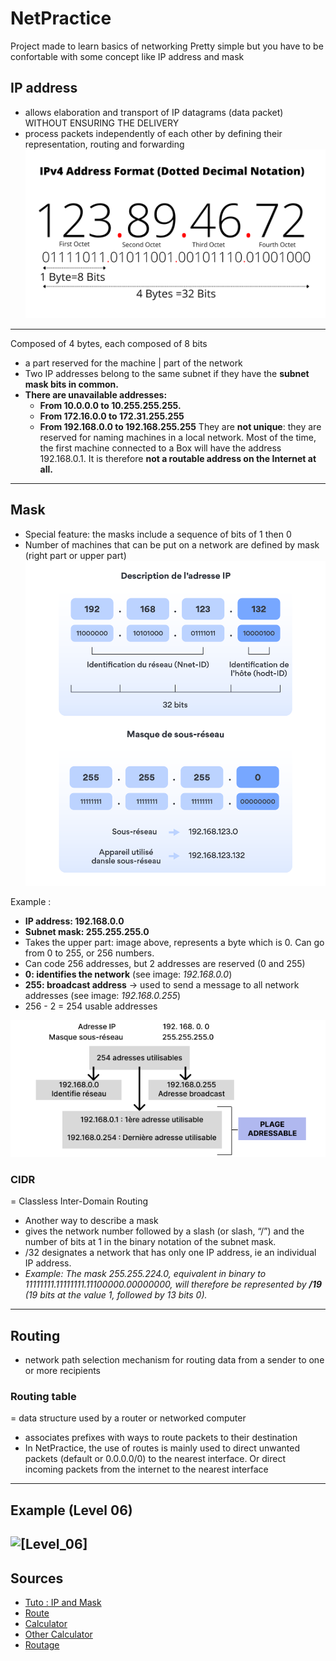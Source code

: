 # NetPractice
Project made to learn basics of networking
Pretty simple but you have to be confortable with some concept like IP address and mask

## IP address
- allows elaboration and transport of IP datagrams (data packet) WITHOUT ENSURING THE DELIVERY
- process packets independently of each other by defining their representation, routing and forwarding
![[IP_address]](/readme_doc/ip_address.png)
---
Composed of 4 bytes, each composed of 8 bits
- a part reserved for the machine | part of the network
- Two IP addresses belong to the same subnet if they have the **subnet mask bits in common.**
- **There are unavailable addresses:**
  - **From 10.0.0.0 to 10.255.255.255.**
  - **From 172.16.0.0 to 172.31.255.255**
  - **From 192.168.0.0 to 192.168.255.255**
They are **not unique**: they are reserved for naming machines in a local network. Most of the time, the first machine connected to a Box will have the address 192.168.0.1. It is therefore **not a routable address on the Internet at all.**
---

## Mask
- Special feature: the masks include a sequence of bits of 1 then 0
- Number of machines that can be put on a network are defined by mask (right part or upper part)
![[Mask]](/readme_doc/masque_sous_reseau.png)

Example :
- **IP address: 192.168.0.0**
- **Subnet mask: 255.255.255.0**
- Takes the upper part: image above, represents a byte which is 0. Can go from 0 to 255, or 256 numbers.
- Can code 256 addresses, but 2 addresses are reserved (0 and 255)
- **0: identifies the network** (see image: _192.168.0.0_)
- **255: broadcast address** -> used to send a message to all network addresses (see image: _192.168.0.255_)
- 256 - 2 = 254 usable addresses

![[Plage]](/readme_doc/plage_adressable.png)

### CIDR
= Classless Inter-Domain Routing
- Another way to describe a mask
- gives the network number followed by a slash (or slash, “/”) and the number of bits at 1 in the binary notation of the subnet mask.
- /32 designates a network that has only one IP address, ie an individual IP address.
- _Example: The mask 255.255.224.0, equivalent in binary to 11111111.11111111.11100000.00000000, will therefore be represented by **/19** (19 bits at the value 1, followed by 13 bits 0)._

---
## Routing
- network path selection mechanism for routing data from a sender to one or more recipients

### Routing table
= data structure used by a router or networked computer
- associates prefixes with ways to route packets to their destination
- In NetPractice, the use of routes is mainly used to direct unwanted packets (default or 0.0.0.0/0) to the nearest interface. Or direct incoming packets from the internet to the nearest interface

---
## Example (Level 06)
![[Level_06]](/readme_doc/NetPratice-level06.png)
---
## Sources
- [Tuto : IP and Mask](https://www.youtube.com/watch?v=RnpSaDSSjR4)
- [Route](https://infoforall.fr/reseau/reseau-act030.html#:~:text=Etape%202%20%3A%20le%20switch%20va,de%20sa%20table%20de%20routage.)
- [Calculator](https://cric.grenoble.cnrs.fr/Administrateurs/Outils/CalculMasque/ "https://cric.grenoble.cnrs.fr/Administrateurs/Outils/CalculMasque/") 
- [Other Calculator](https://www.calculator.net/ip-subnet-calculator.html "https://www.calculator.net/ip-subnet-calculator.html") 
- [Routage](https://fr.wikipedia.org/wiki/Routage)
